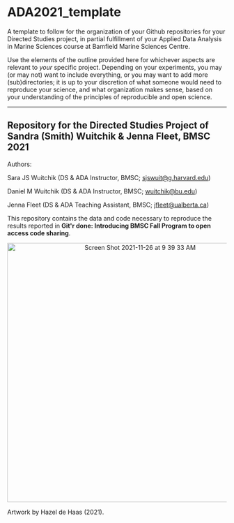 # ADA2021_template
A template to follow for the organization of your Github repositories for your Directed Studies project, in partial fulfillment of your Applied Data Analysis in Marine Sciences course at Bamfield Marine Sciences Centre. 

Use the elements of the outline provided here for whichever aspects are relevant to _your_ specific project. Depending on your experiments, you may (or may not) want to include everything, or you may want to add more (sub)directories; it is up to your discretion of what someone would need to reproduce your science, and what organization makes sense, based on your understanding of the principles of reproducible and open science.

***

## Repository for the Directed Studies Project of Sandra (Smith) Wuitchik & Jenna Fleet, BMSC 2021

Authors:

Sara JS Wuitchik (DS & ADA Instructor, BMSC; sjswuit@g.harvard.edu) 

Daniel M Wuitchik (DS & ADA Instructor, BMSC; wuitchik@bu.edu)

Jenna Fleet (DS & ADA Teaching Assistant, BMSC; jfleet@ualberta.ca) 

This repository contains the data and code necessary to reproduce the results reported in **Git'r done: Introducing BMSC Fall Program to open access code sharing**.

<p align="center">
<img width="594" alt="Screen Shot 2021-11-26 at 9 39 33 AM" src="https://user-images.githubusercontent.com/50593708/143616098-e0ab0aa9-2f7c-4e90-87af-3d755767b149.png">

Artwork by Hazel de Haas (2021).
